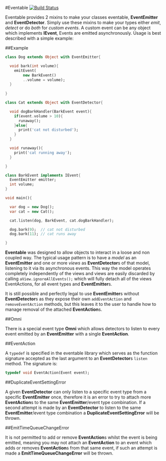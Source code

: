 #Eventable [![Build Status](https://drone.io/github.com/0xor1/eventable/status.png)](https://drone.io/github.com/0xor1/eventable/latest)

Eventable provides 2 mixins to make your classes eventable, **EventEmitter** and
**EventDetector**. Simply use these mixins to make your types either *emit*,
*detect* or do *both* for *custom events*. A custom event can be any object which 
implements **IEvent**, Events are emitted asynchronously. Usage is
best described with a simple example:

##Example

```dart
class Dog extends Object with EventEmitter{

  void bark(int volume){
    emitEvent(
        new BarkEvent()
        ..volume = volume);
  }
  
}

class Cat extends Object with EventDetector{

  void dogBarkHandler(BarkEvent event){
    if(event.volume > 10){
      runaway();
    }else{
      print('cat not disturbed');
    }
  }

  void runaway(){
    print('cat running away');
  }

}

class BarkEvent implements IEvent{
  EventEmitter emitter;
  int volume;
}

void main(){

  var dog = new Dog();
  var cat = new Cat();

  cat.listen(dog, BarkEvent, cat.dogBarkHandler);

  dog.bark(9);  // cat not disturbed
  dog.bark(11); // cat runs away

}
```

**Eventable** was designed to allow objects to interact in a loose and non coupled way.
The typical usage pattern is to have a *model* as an **EventEmitter** and
one or more *views* as **EventDetector**s of that model, listening to it via its asynchronous
events. This way the model operates completely independently of the views and views
are easily discarded by calling ```aView.ignoreAllEvents();``` which will fully detach
all of the views EventActions, for all event types and **EventEmitter**s.

It is still possible and perfectly legal to use **EventEmitter**s without **EventDetector**s
as they expose their own ```addEventAction``` and ```removeEventAction``` methods,
but this leaves it to the user to handle how to manage removal of the attached **EventAction**s.

##Omni

There is a special event type **Omni** which allows detectors to listen to every event emitted
by an **EventEmitter** with a single **EventAction**.

##EventAction

A ```typedef``` is specified in the eventable library which
serves as the function signature accepted as the last argument to an **EventDetector**s
```listen``` method. The signature is:

```dart
typedef void EventAction(Event event);
```

##DuplicateEventSettingError

A given **EventDetector** can only listen to a specific event type from a specific
**EventEmitter** once, therefore it is an error to try to attach more **EventAction**s
to the same **EventEmitter**/event type combination. If a second attempt is made
by an **EventDetector** to listen to the same **EventEmitter**/event type combination
a **DuplicateEventSettingError** will be thrown.

##EmitTimeQueueChangeError

It is not permitted to add or remove **EventAction**s whilst the event is being
emitted, meaning you may not attach an **EventAction** to an event which adds or
removes **EventAction**s from that same event, if such an attempt is made a 
**EmitTimeQueueChangeError** will be thrown.